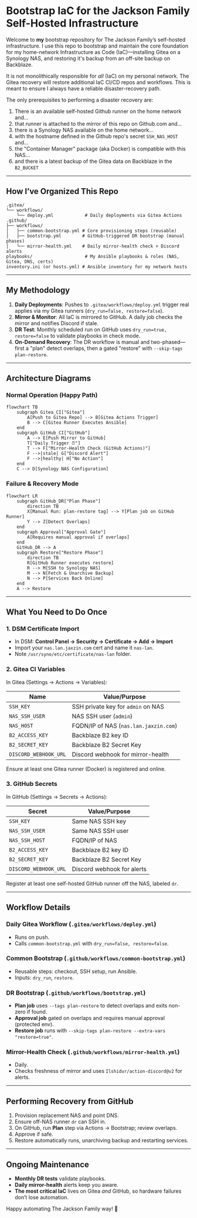 # Bootstrap IaC for the Jackson Family Self-Hosted Infrastructure

Welcome to **my** bootstrap repository for The Jackson Family’s self-hosted infrastructure.
I use this repo to bootstrap and maintain the core foundation for my home-network Infrastructure as Code (IaC)—installing Gitea on a Synology 
NAS, and restoring it's backup from an off-site backup on Backblaze. 

It is not monolithically responsible for _all_ (IaC) on my personal network. The Gitea recovery will restore additional
IaC CI/CD repos and workflows. This is meant to ensure I always have a reliable disaster-recovery path. 

The only prerequisites to performing a disaster recovery are:
1. There is an available self-hosted Github runner on the home network and...
2. that runner is attached to the mirror of this repo on Github.com and...
3. there is a Synology NAS available on the home network...
4. with the hostname defined in the Github repo's secret `SSH_NAS_HOST` and...
5. the "Container Manager" package (aka Docker) is compatible with this NAS...
6. and there is a latest backup of the Gitea data on Backblaze in the `B2_BUCKET`

---

## How I’ve Organized This Repo

```text
.gitea/
└── workflows/
    └── deploy.yml            # Daily deployments via Gitea Actions
.github/
├── workflows/
│   ├── common-bootstrap.yml # Core provisioning steps (reusable)
│   ├── bootstrap.yml        # GitHub-triggered DR bootstrap (manual phases)
│   └── mirror-health.yml    # Daily mirror-health check + Discord alerts
playbooks/                    # My Ansible playbooks & roles (NAS, Gitea, DNS, certs)
inventory.ini (or hosts.yml) # Ansible inventory for my network hosts
```

---

## My Methodology

1. **Daily Deployments**: Pushes to `.gitea/workflows/deploy.yml` trigger real applies via my Gitea runners (`dry_run=false, restore=false`).
2. **Mirror & Monitor**: All IaC is mirrored to GitHub. A daily job checks the mirror and notifies Discord if stale.
3. **DR Test**: Monthly scheduled run on GitHub uses `dry_run=true, restore=false` to validate playbooks in check mode.
4. **On-Demand Recovery**: The DR workflow is manual and two-phased—first a "plan" detect overlaps, then a gated "restore" with `--skip-tags plan-restore`.

---

## Architecture Diagrams

### Normal Operation (Happy Path)

```mermaid
flowchart TB
    subgraph Gitea_CI["Gitea"]
        A[Push to Gitea Repo] --> B[Gitea Actions Trigger]
        B --> C[Gitea Runner Executes Ansible]
    end
    subgraph GitHub_CI["GitHub"]
        A --> E[Push Mirror to GitHub]
        T["Daily Trigger ⏰"]
        T --> F["Mirror-Health Check (GitHub Actions)"]
        F -->|stale| G["Discord Alert"]
        F -->|healthy| H["No Action"]
    end
    C --> D[Synology NAS Configuration]
```

### Failure & Recovery Mode

```mermaid
flowchart LR
    subgraph GitHub_DR["Plan Phase"]
        direction TB
        X[Manual Run: plan-restore tag] --> Y[Plan job on GitHub Runner]
        Y --> Z[Detect Overlaps]
    end
    subgraph Approval["Approval Gate"]
        A[Requires manual approval if overlaps]
    end
    GitHub_DR --> A
    subgraph Restore["Restore Phase"]
        direction TB
        R[GitHub Runner executes restore]
        R --> M[SSH to Synology NAS]
        M --> N[Fetch & Unarchive Backup]
        N --> P[Services Back Online]
    end
    A --> Restore
```

---

## What You Need to Do Once

### 1. DSM Certificate Import

* In DSM: **Control Panel → Security → Certificate → Add → Import**
* Import your `nas.lan.jaxzin.com` cert and name it `nas-lan`.
* Note `/usr/syno/etc/certificate/nas-lan` folder.

### 2. Gitea CI Variables

In Gitea (Settings → Actions → Variables):

| Name                  | Value/Purpose                         |
| --------------------- | ------------------------------------- |
| `SSH_KEY`             | SSH private key for `admin` on NAS    |
| `NAS_SSH_USER`        | NAS SSH user (`admin`)                |
| `NAS_HOST`            | FQDN/IP of NAS (`nas.lan.jaxzin.com`) |
| `B2_ACCESS_KEY`       | Backblaze B2 key ID                   |
| `B2_SECRET_KEY`       | Backblaze B2 Secret Key               |
| `DISCORD_WEBHOOK_URL` | Discord webhook for mirror-health     |

Ensure at least one Gitea runner (Docker) is registered and online.

### 3. GitHub Secrets

In GitHub (Settings → Secrets → Actions):

| Secret                | Value/Purpose              |
| --------------------- | -------------------------- |
| `SSH_KEY`             | Same NAS SSH key           |
| `NAS_SSH_USER`        | Same NAS SSH user          |
| `NAS_SSH_HOST`        | FQDN/IP of NAS             |
| `B2_ACCESS_KEY`       | Backblaze B2 key ID        |
| `B2_SECRET_KEY`       | Backblaze B2 Secret Key    |
| `DISCORD_WEBHOOK_URL` | Discord webhook for alerts |

Register at least one self-hosted GitHub runner off the NAS, labeled `dr`.

---

## Workflow Details

### Daily Gitea Workflow (`.gitea/workflows/deploy.yml`)

* Runs on push.
* Calls `common-bootstrap.yml` with `dry_run=false, restore=false`.

### Common Bootstrap (`.github/workflows/common-bootstrap.yml`)

* Reusable steps: checkout, SSH setup, run Ansible.
* Inputs: `dry_run`, `restore`.

### DR Bootstrap (`.github/workflows/bootstrap.yml`)

* **Plan job** uses `--tags plan-restore` to detect overlaps and exits non-zero if found.
* **Approval job** gated on overlaps and requires manual approval (protected env).
* **Restore job** runs with `--skip-tags plan-restore --extra-vars "restore=true"`.

### Mirror-Health Check (`.github/workflows/mirror-health.yml`)

* Daily.
* Checks freshness of mirror and uses `Ilshidur/action-discord@v2` for alerts.

---

## Performing Recovery from GitHub

1. Provision replacement NAS and point DNS.
2. Ensure off-NAS runner `dr` can SSH in.
3. On GitHub, run **Plan** step via Actions → Bootstrap; review overlaps.
4. Approve if safe.
5. Restore automatically runs, unarchiving backup and restarting services.

---

## Ongoing Maintenance

* **Monthly DR tests** validate playbooks.
* **Daily mirror-health** alerts keep you aware.
* **The most critical IaC** lives on Gitea _and_ GitHub, so hardware failures don’t lose automation.

Happy automating The Jackson Family way! 🚀
